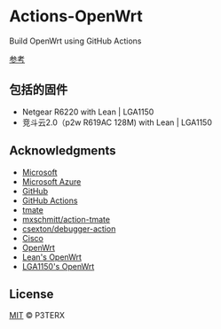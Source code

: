 # Actions-OpenWrt

Build OpenWrt using GitHub Actions

[参考](https://p3terx.com/archives/build-openwrt-with-github-actions.html)

## 包括的固件
- Netgear R6220 with Lean | LGA1150
- 竞斗云2.0（p2w R619AC 128M) with Lean | LGA1150

## Acknowledgments

- [Microsoft](https://www.microsoft.com)
- [Microsoft Azure](https://azure.microsoft.com)
- [GitHub](https://github.com)
- [GitHub Actions](https://github.com/features/actions)
- [tmate](https://github.com/tmate-io/tmate)
- [mxschmitt/action-tmate](https://github.com/mxschmitt/action-tmate)
- [csexton/debugger-action](https://github.com/csexton/debugger-action)
- [Cisco](https://www.cisco.com/)
- [OpenWrt](https://github.com/openwrt/openwrt)
- [Lean's OpenWrt](https://github.com/coolsnowwolf/lede)
- [LGA1150's OpenWrt](https://github.com/LGA1150/openwrt/tree/exp)

## License

[MIT](https://github.com/P3TERX/Actions-OpenWrt/blob/master/LICENSE) © P3TERX
